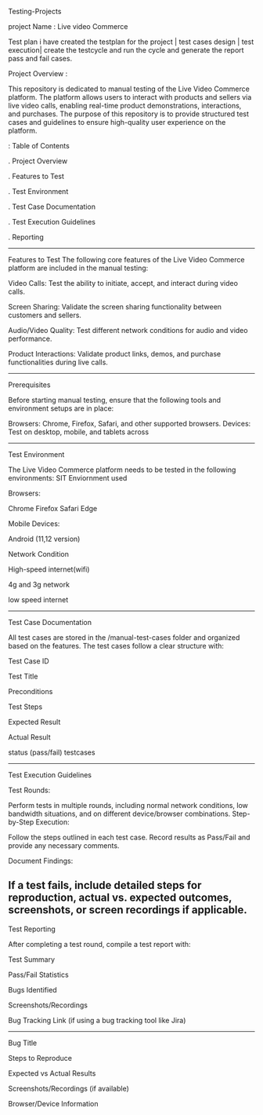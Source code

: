 Testing-Projects

project Name : Live video Commerce 

Test plan i have created the testplan for the project |
test cases design |
test execution|
create the testcycle and run the cycle and generate the report pass and fail cases.

Project Overview :

This repository is dedicated to manual testing of the Live Video Commerce platform. The platform allows users to interact with products and sellers via live video calls, enabling real-time product demonstrations, interactions, and purchases. The purpose of this repository is to provide structured test cases and guidelines to ensure high-quality user experience on the platform.


: Table of Contents

. Project Overview

. Features to Test

. Test Environment

. Test Case Documentation

. Test Execution Guidelines

 . Reporting 

-----------------------------------------------------------------------------------------------------
Features to Test
The following core features of the Live Video Commerce platform are included in the manual testing:



Video Calls: Test the ability to initiate, accept, and interact during video calls.

Screen Sharing: Validate the screen sharing functionality between customers and sellers.

Audio/Video Quality: Test different network conditions for audio and video performance.

Product Interactions: Validate product links, demos, and purchase functionalities during live calls.

------------------------------------------------------------------------------------------------------------------

Prerequisites

Before starting manual testing, ensure that the following tools and environment setups are in place:

Browsers: Chrome, Firefox, Safari, and other supported browsers.
Devices: Test on desktop, mobile, and tablets across 


-------------------------------------------------------------------

Test Environment

The Live Video Commerce platform needs to be tested in the following environments:
SIT Enviornment used

Browsers:

Chrome 
Firefox 
Safari 
Edge 

Mobile Devices:

Android (11,12 version)

Network Condition

High-speed internet(wifi)

4g and 3g network

low speed internet


----------------------------------------------------------------------------------
Test Case Documentation

All test cases are stored in the /manual-test-cases folder and organized based on the features. The test cases follow a clear structure with:

Test Case ID

Test Title

Preconditions

Test Steps

Expected Result

Actual Result 

status (pass/fail) testcases

-----------------------------------------------------------------------------------------------

Test Execution Guidelines

Test Rounds:

Perform tests in multiple rounds, including normal network conditions, low bandwidth situations, and on different device/browser combinations.
Step-by-Step Execution:

Follow the steps outlined in each test case. Record results as Pass/Fail and provide any necessary comments.

Document Findings: 

If a test fails, include detailed steps for reproduction, actual vs. expected outcomes, screenshots, or screen recordings if applicable.
------------------------------------------------------------------------------------------------------------------------------------------------

Test Reporting

After completing a test round, compile a test report with:

Test Summary

Pass/Fail Statistics

Bugs Identified

Screenshots/Recordings

Bug Tracking Link (if using a bug tracking tool like Jira)



---------------------------------------------------------------------------------------------------------------
Bug Title

Steps to Reproduce

Expected vs Actual Results

Screenshots/Recordings (if available)

Browser/Device Information
